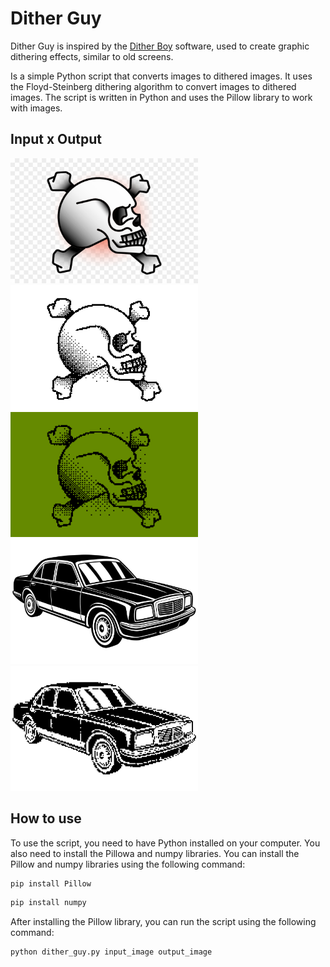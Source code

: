 # Dither Guy 
Dither Guy is inspired by the [Dither Boy](https://studioaaa.com/product/dither-boy/) software, used to create graphic dithering effects, similar to old screens.


Is a simple Python script that converts images to dithered images.  It uses the Floyd-Steinberg dithering algorithm to convert images to dithered images. The script is written in Python and uses the Pillow library to work with images.

## Input x Output
<div style="display: inline-block; margin-right: 10px;">
  <img src="input_images/skull.png" width="300" height="200">
</div>
<div style="display: inline-block;">
  <img src="output/skull.png" width="300" height="200">
</div>
<div style="display: inline-block;">
  <img src="output/green_skull.png" width="300" height="200">
</div>
<br>
<div style="display: inline-block; margin-right: 10px;">
  <img src="input_images/car.jpg" width="300" height="200">
</div>
<div style="display: inline-block;">
  <img src="output/car.png" width="300" height="200">
</div>

## How to use
To use the script, you need to have Python installed on your computer. You also need to install the Pillowa and numpy libraries. You can install the Pillow and numpy libraries using the following command:

```bash
pip install Pillow
```

```bash
pip install numpy
```



After installing the Pillow library, you can run the script using the following command:

```bash
python dither_guy.py input_image output_image
```

